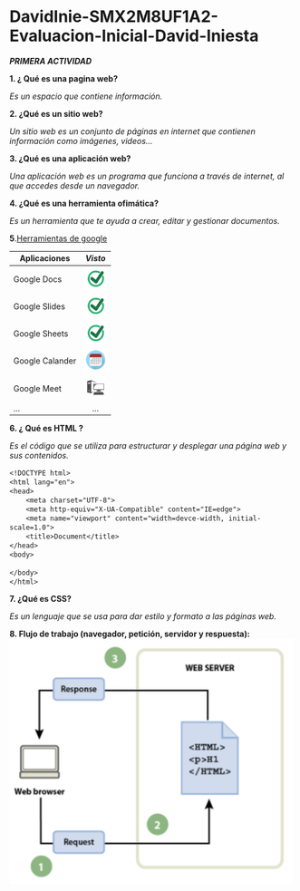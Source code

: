# DavidInie-SMX2M8UF1A2-Evaluacion-Inicial-David-Iniesta
**_PRIMERA ACTIVIDAD_**

__1. ¿ Qué es una pagina web?__

*Es un espacio que contiene información.*

__2. ¿Qué es un sitio web?__

*Un sitio web es un conjunto de páginas en internet que contienen información como imágenes, videos...*

__3. ¿Qué es una aplicación web?__

*Una aplicación web es un programa que funciona a través de internet, al que accedes desde un navegador.*

__4. ¿Qué es una herramienta ofimática?__

*Es un herramienta que te ayuda a crear, editar y gestionar documentos.*

__5__.[Herramientas de google](https://www.google.com/intl/es-419/chrome/browser-tools/ "Herramientas de google")

|__Aplicaciones__|**_Visto_** |
|-----------|:----------:|
|Google Docs |<img src="https://github.com/DavidInie/DavidInie-SMX2M8UF1A2-Evaluacion-Inicial-David-Iniesta/blob/main/visto%20final.png" alt="Visto" width="40"/>|
|Google Slides |<img src="https://github.com/DavidInie/DavidInie-SMX2M8UF1A2-Evaluacion-Inicial-David-Iniesta/blob/main/visto%20final.png" alt="Visto" width="40"/>|
|Google Sheets |<img src="https://github.com/DavidInie/DavidInie-SMX2M8UF1A2-Evaluacion-Inicial-David-Iniesta/blob/main/visto%20final.png" alt="Visto" width="40"/>|
|Google Calander|<img src="https://github.com/DavidInie/DavidInie-SMX2M8UF1A2-Evaluacion-Inicial-David-Iniesta/blob/main/R.png" alt="Calendario" width="40"/>|
|Google Meet|<img src="https://github.com/DavidInie/DavidInie-SMX2M8UF1A2-Evaluacion-Inicial-David-Iniesta/blob/main/OIP.jpeg" alt="Ordenador" width="40"/>|
|...|...|


__6. ¿ Qué es __HTML__ ?__

*Es el código que se utiliza para estructurar y desplegar una página web y sus contenidos.*

```
<!DOCTYPE html>
<html lang="en">
<head>
    <meta charset="UTF-8">
    <meta http-equiv="X-UA-Compatible" content="IE=edge">
    <meta name="viewport" content="width=devce-width, initial-scale=1.0">
    <title>Document</title>
</head>
<body>

</body>
</html>
```


__7. ¿Qué es CSS?__

*Es un lenguaje que se usa para dar estilo y formato a las páginas web.*

__8. Flujo de trabajo (navegador, petición, servidor y respuesta):__
<img src="https://github.com/DavidInie/DavidInie-SMX2M8UF1A2-Evaluacion-Inicial-David-Iniesta/blob/main/Captura%20de%20pantalla%202024-09-26%20122341.png" alt="Visto" width="500"/>







